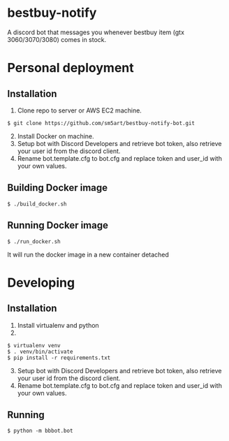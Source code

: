# bestbuy-notify
A discord bot that messages you whenever bestbuy item (gtx 3060/3070/3080) comes in stock.

# Personal deployment
## Installation
1. Clone repo to server or AWS EC2 machine.
```
$ git clone https://github.com/sm5art/bestbuy-notify-bot.git
```
2. Install Docker on machine.
3. Setup bot with Discord Developers and retrieve bot token, also retrieve your user id from the discord client.
4. Rename bot.template.cfg to bot.cfg and replace token and user_id with your own values.

## Building Docker image
```
$ ./build_docker.sh
```

## Running Docker image
```
$ ./run_docker.sh
```
It will run the docker image in a new container detached

# Developing
## Installation
1. Install virtualenv and python
2. 
```
$ virtualenv venv
$ . venv/bin/activate
$ pip install -r requirements.txt
```
3. Setup bot with Discord Developers and retrieve bot token, also retrieve your user id from the discord client.
3. Rename bot.template.cfg to bot.cfg and replace token and user_id with your own values.

## Running
```
$ python -m bbbot.bot
```

